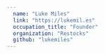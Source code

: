 ```yaml
---
  name: "Luke Miles"
  link: "https://lukemil.es"
  occupation_title: "Founder"
  organization: "Restocks"
  github: "lukemiles"
---
```

